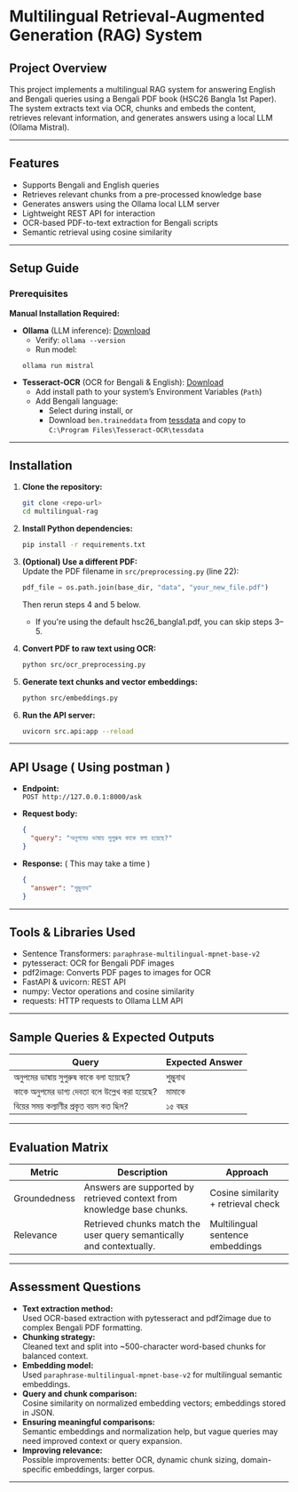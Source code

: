 # Multilingual Retrieval-Augmented Generation (RAG) System

## Project Overview

This project implements a multilingual RAG system for answering English and Bengali queries using a Bengali PDF book (HSC26 Bangla 1st Paper). The system extracts text via OCR, chunks and embeds the content, retrieves relevant information, and generates answers using a local LLM (Ollama Mistral).

---

## Features

- Supports Bengali and English queries
- Retrieves relevant chunks from a pre-processed knowledge base
- Generates answers using the Ollama local LLM server
- Lightweight REST API for interaction
- OCR-based PDF-to-text extraction for Bengali scripts
- Semantic retrieval using cosine similarity

---

## Setup Guide

### Prerequisites

**Manual Installation Required:**  
- **Ollama** (LLM inference): [Download](https://ollama.com/download)
  - Verify: `ollama --version`
  - Run model: 
  ```
  ollama run mistral
  ```
- **Tesseract-OCR** (OCR for Bengali & English): [Download](https://github.com/tesseract-ocr/tesseract)
  - Add install path to your system’s Environment Variables (`Path`)
  - Add Bengali language:  
    - Select during install, or  
    - Download `ben.traineddata` from [tessdata](https://github.com/tesseract-ocr/tessdata) and copy to  
      `C:\Program Files\Tesseract-OCR\tessdata`

---

## Installation

1. **Clone the repository:**
   ```bash
   git clone <repo-url>
   cd multilingual-rag
   ```
2. **Install Python dependencies:**
   ```bash
   pip install -r requirements.txt
   ```
3. **(Optional) Use a different PDF:**  
   Update the PDF filename in `src/preprocessing.py` (line 22):
   ```python
   pdf_file = os.path.join(base_dir, "data", "your_new_file.pdf")
   ```
   Then rerun steps 4 and 5 below.
   - If you're using the default hsc26_bangla1.pdf, you can skip steps 3–5.

4. **Convert PDF to raw text using OCR:**
   ```bash
   python src/ocr_preprocessing.py
   ```
5. **Generate text chunks and vector embeddings:**
   ```bash
   python src/embeddings.py
   ```
6. **Run the API server:**
   ```bash
   uvicorn src.api:app --reload
   ```

---

## API Usage ( Using postman )

- **Endpoint:**  
  `POST http://127.0.0.1:8000/ask`

- **Request body:**
  ```json
  {
    "query": "অনুপমের ভাষায় সুপুরুষ কাকে বলা হয়েছে?"
  }
  ```

- **Response:** ( This may take a time )
  ```json
  {
    "answer": "শুম্ভুনাথ"
  }
  ```

---

## Tools & Libraries Used

- Sentence Transformers: `paraphrase-multilingual-mpnet-base-v2`
- pytesseract: OCR for Bengali PDF images
- pdf2image: Converts PDF pages to images for OCR
- FastAPI & uvicorn: REST API
- numpy: Vector operations and cosine similarity
- requests: HTTP requests to Ollama LLM API

---

## Sample Queries & Expected Outputs

| Query                                         | Expected Answer |
|-----------------------------------------------|----------------|
| অনুপমের ভাষায় সুপুরুষ কাকে বলা হয়েছে?        | শুম্ভুনাথ      |
| কাকে অনুপমের ভাগ্য দেবতা বলে উল্লেখ করা হয়েছে? | মামাকে         |
| বিয়ের সময় কল্যাণীর প্রকৃত বয়স কত ছিল?       | ১৫ বছর        |

---

## Evaluation Matrix

| Metric        | Description                                                | Approach                                 |
|---------------|-----------------------------------------------------------|------------------------------------------|
| Groundedness  | Answers are supported by retrieved context from knowledge base chunks. | Cosine similarity + retrieval check      |
| Relevance     | Retrieved chunks match the user query semantically and contextually. | Multilingual sentence embeddings         |

---

## Assessment Questions

- **Text extraction method:**  
  Used OCR-based extraction with pytesseract and pdf2image due to complex Bengali PDF formatting.
- **Chunking strategy:**  
  Cleaned text and split into ~500-character word-based chunks for balanced context.
- **Embedding model:**  
  Used `paraphrase-multilingual-mpnet-base-v2` for multilingual semantic embeddings.
- **Query and chunk comparison:**  
  Cosine similarity on normalized embedding vectors; embeddings stored in JSON.
- **Ensuring meaningful comparisons:**  
  Semantic embeddings and normalization help, but vague queries may need improved context or query expansion.
- **Improving relevance:**  
  Possible improvements: better OCR, dynamic chunk sizing, domain-specific embeddings, larger corpus.

---
